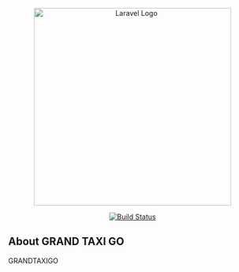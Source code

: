 <p align="center"><a href="https://laravel.com" target="_blank"><img src="https://purepng.com/public/uploads/large/purepng.com-ford-mustang-red-carcarvehicletransportford-961524641401fbblv.png" width="400" alt="Laravel Logo"></a></p>

<p align="center">
<a href="https://github.com/ABDERRAZZAK-IMILY/GrandTaxiGo"><img src="https://github.com/laravel/framework/workflows/tests/badge.svg" alt="Build Status"></a>
</p>

## About GRAND TAXI GO

GRANDTAXIGO
